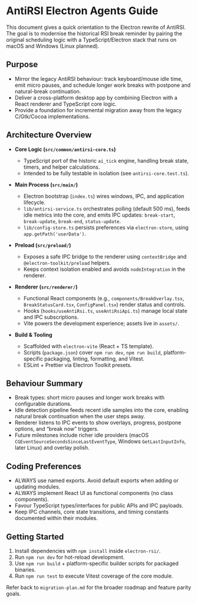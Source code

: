 # AntiRSI Electron Agents Guide

This document gives a quick orientation to the Electron rewrite of AntiRSI. The goal is to modernise the historical RSI break reminder by pairing the original scheduling logic with a TypeScript/Electron stack that runs on macOS and Windows (Linux planned).

## Purpose

- Mirror the legacy AntiRSI behaviour: track keyboard/mouse idle time, emit micro pauses, and schedule longer work breaks with postpone and natural-break continuation.
- Deliver a cross-platform desktop app by combining Electron with a React renderer and TypeScript core logic.
- Provide a foundation for incremental migration away from the legacy C/Gtk/Cocoa implementations.

## Architecture Overview

- **Core Logic (`src/common/antirsi-core.ts`)**
  - TypeScript port of the historic `ai_tick` engine, handling break state, timers, and helper calculations.
  - Intended to be fully testable in isolation (see `antirsi-core.test.ts`).

- **Main Process (`src/main/`)**
  - Electron bootstrap (`index.ts`) wires windows, IPC, and application lifecycle.
  - `lib/antirsi-service.ts` orchestrates polling (default 500 ms), feeds idle metrics into the core, and emits IPC updates: `break-start`, `break-update`, `break-end`, `status-update`.
  - `lib/config-store.ts` persists preferences via `electron-store`, using `app.getPath('userData')`.

- **Preload (`src/preload/`)**
  - Exposes a safe IPC bridge to the renderer using `contextBridge` and `@electron-toolkit/preload` helpers.
  - Keeps context isolation enabled and avoids `nodeIntegration` in the renderer.

- **Renderer (`src/renderer/`)**
  - Functional React components (e.g., `components/BreakOverlay.tsx`, `BreakStatusCard.tsx`, `ConfigPanel.tsx`) render status and controls.
  - Hooks (`hooks/useAntiRsi.ts`, `useAntiRsiApi.ts`) manage local state and IPC subscriptions.
  - Vite powers the development experience; assets live in `assets/`.

- **Build & Tooling**
  - Scaffolded with `electron-vite` (React + TS template).
  - Scripts (`package.json`) cover `npm run dev`, `npm run build`, platform-specific packaging, linting, formatting, and Vitest.
  - ESLint + Prettier via Electron Toolkit presets.

## Behaviour Summary

- Break types: short micro pauses and longer work breaks with configurable durations.
- Idle detection pipeline feeds recent idle samples into the core, enabling natural break continuation when the user steps away.
- Renderer listens to IPC events to show overlays, progress, postpone options, and “break now” triggers.
- Future milestones include richer idle providers (macOS `CGEventSourceSecondsSinceLastEventType`, Windows `GetLastInputInfo`, later Linux) and overlay polish.

## Coding Preferences

- ALWAYS use named exports. Avoid default exports when adding or updating modules.
- ALWAYS implement React UI as functional components (no class components).
- Favour TypeScript types/interfaces for public APIs and IPC payloads.
- Keep IPC channels, core state transitions, and timing constants documented within their modules.

## Getting Started

1. Install dependencies with `npm install` inside `electron-rsi/`.
2. Run `npm run dev` for hot-reload development.
3. Use `npm run build` + platform-specific builder scripts for packaged binaries.
4. Run `npm run test` to execute Vitest coverage of the core module.

Refer back to `migration-plan.md` for the broader roadmap and feature parity goals.
